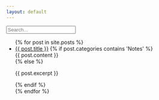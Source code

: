 ```yaml
---
layout: default
---
```


<div class="searchInput">
  <input type="text" id="search-input" placeholder="Search...">
    <p id="p-result-count" style="margin-top: 0px;"><span id="result-count"></span></p>
    <div class="resultBox">
      <!-- here list are inserted from javascript -->
  </div>
</div>

<ul id="post-list">
  {% for post in site.posts %}
    <li class="post-item">
      <a href="{{ post.permalink }}">{{ post.title }}</a>
      {% if post.categories contains 'Notes' %}
        <div class="content-div">{{ post.content }}</div>
      {% else %}
        <p>{{ post.excerpt }}</p>
      {% endif %}
    </li>
  {% endfor %}
</ul>


<script>
  window.addEventListener("DOMContentLoaded", function() {
  var queryString = window.location.search;
  var urlParams = new URLSearchParams(queryString);
  var searchQuery = urlParams.get("search");

  if (searchQuery) {
    var searchInput = document.getElementById("search-input");
    searchInput.value = searchQuery;
    searchInput.dispatchEvent(new Event("input"));
  }
});
</script>
<script src="/js/search-test.js"></script>
<script src="/js/suggest.js"></script>
